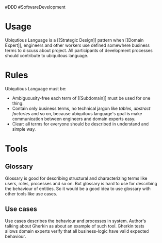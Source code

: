 #DDD #SoftwareDevelopment
# Usage
Ubiqutious Language is a [[Strategic Design]] pattern when [[Domain Expert]], engineers and other workers use defined somewhere business terms to discuss about project. All participants of development processes should contribute to ubiquitous language.

# Rules
Ubiqutious Language must be:
* Ambiguousity-free each term of [[Subdomain]] must be used for one thing. 
* Contain only business terms, no technical jargon like *tables*, *abstract factories* and so on, because ubiquitous language's goal is make communication between engineers and domain experts easy.
* Clear: all terms for everyone should be described in understand and simple way.

# Tools
## Glossary
Glossary is good for describing structural and characterizing terms like users, roles, processes and so on. But glossary is hard to use for describing the behaviour of entities. So it would be a good idea to use glossary with other tools like use cases.
## Use cases
Use cases describes the behaviour and processes in system. Author's talking about Gherkin as about an example of such tool. Gherkin tests allows domain experts verify that all business-logic have valid expected behaviour.
